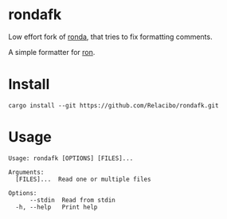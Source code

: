 # rondafk

Low effort fork of [ronda](https://github.com/ModProg/ronda), that tries to fix formatting comments.

A simple formatter for [ron](https://github.com/ron-rs/ron).

# Install

```console
cargo install --git https://github.com/Relacibo/rondafk.git
```

# Usage

```console
Usage: rondafk [OPTIONS] [FILES]...

Arguments:
  [FILES]...  Read one or multiple files

Options:
      --stdin  Read from stdin
  -h, --help   Print help
```
